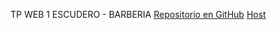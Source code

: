 TP WEB 1 ESCUDERO - BARBERIA
[Repositorio en GitHub](https://github.com/faqbb/TP-WEB-1.git)
[Host](https://tp-web-1.vercel.app/)

